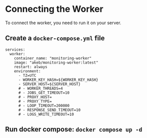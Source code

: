 Connecting the Worker
=====================

To connect the worker, you need to run it on your server.

Create a `docker-compose.yml` file
----------------------------------

    services:
      worker:
        container_name: "monitoring-worker"
        image: "akeb/monitoring-worker:latest"
        restart: always
        environment:
          - TZ=UTC
          - WORKER_KEY_HASH=${WORKER_KEY_HASH}
          - SERVER_HOST=${SERVER_HOST}
          # - WORKER_THREADS=4
          # - JOBS_GET_TIMEOUT=10
          # - PROXY_HOST=
          # - PROXY_TYPE=
          # - LOOP_TIMEOUT=200000
          # - RESPONSE_SEND_TIMEOUT=10
          # - LOGS_WRITE_TIMEOUT=10

Run docker compose: `docker compose up -d`
------------------------------------------
